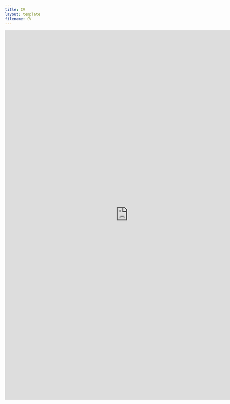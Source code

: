 ```yaml
---
title: CV
layout: template
filename: CV
--- 
```

<embed src="https://github.com/RuoxinLi/RuoxinLi.github.io/CV-8.pdf" width="800px" height="1200px" />
